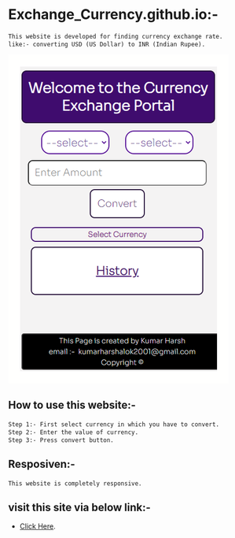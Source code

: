 # Exchange_Currency.github.io:-
    This website is developed for finding currency exchange rate.
    like:- converting USD (US Dollar) to INR (Indian Rupee).
![This is an image](/img/Cur_Ex.png)
## How to use this website:- 
    Step 1:- First select currency in which you have to convert.
    Step 2:- Enter the value of currency.
    Step 3:- Press convert button.
## Resposiven:- 
    This website is completely responsive.

## visit this site via below link:-
* [Click Here][ce].

   [ce]: <https://kumarharsh2001.github.io/Exchange_Currency.github.io>

